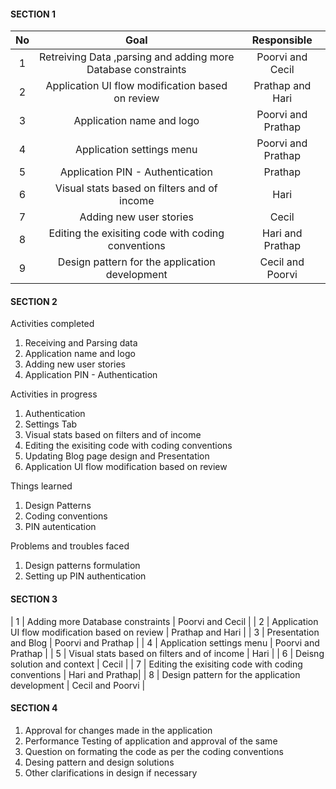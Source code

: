#### SECTION 1 

| No | Goal  | Responsible  |
| :-----: | :-: | :-: |
| 1 | Retreiving Data ,parsing and adding more Database constraints |  Poorvi and Cecil  |
| 2 | Application UI flow modification based on review |  Prathap and Hari  |
| 3 | Application name and logo   |  Poorvi and Prathap  |
| 4 | Application settings menu |  Poorvi and Prathap |
| 5 | Application PIN - Authentication |  Prathap  |
| 6 | Visual stats based on filters and of income |  Hari  |
| 7 | Adding new user stories |  Cecil  |
| 8 | Editing the exisiting code with coding conventions | Hari and Prathap|
| 9 | Design pattern for the application development | Cecil and Poorvi |

#### SECTION 2 

Activities completed

1. Receiving and Parsing data
2. Application name and logo
3. Adding new user stories
4. Application PIN - Authentication

Activities in progress 

1. Authentication
2. Settings Tab
3. Visual stats based on filters and of income
4. Editing the exisiting code with coding conventions
5. Updating Blog page design and Presentation 
6. Application UI flow modification based on review

Things learned  

1. Design Patterns     
2. Coding conventions 
3. PIN autentication 

Problems and troubles faced

1. Design patterns formulation  
2. Setting up PIN authentication  

#### SECTION 3 

| 1 | Adding more Database constraints |  Poorvi and Cecil  |
| 2 | Application UI flow modification based on review |  Prathap and Hari  |
| 3 | Presentation and Blog |  Poorvi and Prathap  |
| 4 | Application settings menu |  Poorvi and Prathap |
| 5 | Visual stats based on filters and of income |  Hari  |
| 6 | Deisng solution and context  |  Cecil  |
| 7 | Editing the exisiting code with coding conventions | Hari and Prathap|
| 8 | Design pattern for the application development | Cecil and Poorvi |

#### SECTION 4 

1. Approval for changes made in the application 
2. Performance Testing of application and approval of the same
3. Question on formating the code as per the coding conventions
4. Desing pattern and design solutions 
5. Other clarifications in design if necessary
